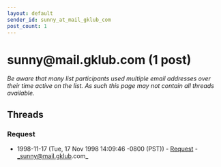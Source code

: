 ```yaml
---
layout: default
sender_id: sunny_at_mail_gklub_com
post_count: 1
---
```


# sunny<span>@</span>mail.gklub.com (1 post)

_Be aware that many list participants used multiple email addresses over their time active on the list. As such this page may not contain all threads available._

## Threads

### Request
+ 1998-11-17 (Tue, 17 Nov 1998 14:09:46 -0800 (PST)) - [Request](/archive/1998/11/ec29b93a02d4b923e8d52dd9a5a77d4499accf918e392fc4de2ac59a5c477df0) - _sunny@mail.gklub.com_

